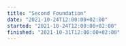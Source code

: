 ```yaml
---
title: "Second Foundation"
date: "2021-10-24T12:00:00+02:00"
started: "2021-10-24T12:00:00+02:00"
finished: "2021-10-31T12:00:00+02:00"
---
```

